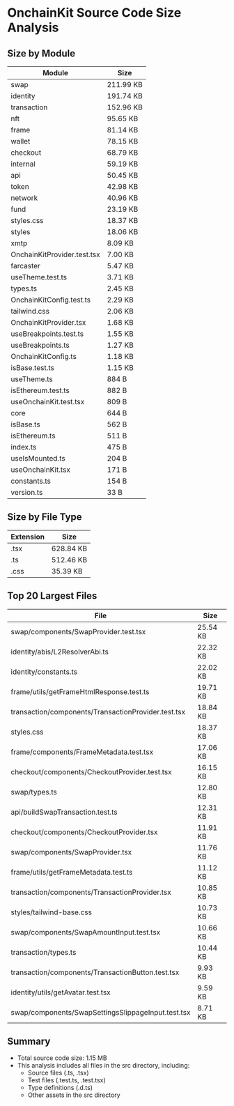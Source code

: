 # OnchainKit Source Code Size Analysis

## Size by Module

| Module | Size |
|--------|------|
| swap | 211.99 KB |
| identity | 191.74 KB |
| transaction | 152.96 KB |
| nft | 95.65 KB |
| frame | 81.14 KB |
| wallet | 78.15 KB |
| checkout | 68.79 KB |
| internal | 59.19 KB |
| api | 50.45 KB |
| token | 42.98 KB |
| network | 40.96 KB |
| fund | 23.19 KB |
| styles.css | 18.37 KB |
| styles | 18.06 KB |
| xmtp | 8.09 KB |
| OnchainKitProvider.test.tsx | 7.00 KB |
| farcaster | 5.47 KB |
| useTheme.test.ts | 3.71 KB |
| types.ts | 2.45 KB |
| OnchainKitConfig.test.ts | 2.29 KB |
| tailwind.css | 2.06 KB |
| OnchainKitProvider.tsx | 1.68 KB |
| useBreakpoints.test.ts | 1.55 KB |
| useBreakpoints.ts | 1.27 KB |
| OnchainKitConfig.ts | 1.18 KB |
| isBase.test.ts | 1.15 KB |
| useTheme.ts | 884 B |
| isEthereum.test.ts | 882 B |
| useOnchainKit.test.tsx | 809 B |
| core | 644 B |
| isBase.ts | 562 B |
| isEthereum.ts | 511 B |
| index.ts | 475 B |
| useIsMounted.ts | 204 B |
| useOnchainKit.tsx | 171 B |
| constants.ts | 154 B |
| version.ts | 33 B |

## Size by File Type

| Extension | Size |
|-----------|------|
| .tsx | 628.84 KB |
| .ts | 512.46 KB |
| .css | 35.39 KB |

## Top 20 Largest Files

| File | Size |
|------|------|
| swap/components/SwapProvider.test.tsx | 25.54 KB |
| identity/abis/L2ResolverAbi.ts | 22.32 KB |
| identity/constants.ts | 22.02 KB |
| frame/utils/getFrameHtmlResponse.test.ts | 19.71 KB |
| transaction/components/TransactionProvider.test.tsx | 18.84 KB |
| styles.css | 18.37 KB |
| frame/components/FrameMetadata.test.tsx | 17.06 KB |
| checkout/components/CheckoutProvider.test.tsx | 16.15 KB |
| swap/types.ts | 12.80 KB |
| api/buildSwapTransaction.test.ts | 12.31 KB |
| checkout/components/CheckoutProvider.tsx | 11.91 KB |
| swap/components/SwapProvider.tsx | 11.76 KB |
| frame/utils/getFrameMetadata.test.ts | 11.12 KB |
| transaction/components/TransactionProvider.tsx | 10.85 KB |
| styles/tailwind-base.css | 10.73 KB |
| swap/components/SwapAmountInput.test.tsx | 10.66 KB |
| transaction/types.ts | 10.44 KB |
| transaction/components/TransactionButton.test.tsx | 9.93 KB |
| identity/utils/getAvatar.test.tsx | 9.59 KB |
| swap/components/SwapSettingsSlippageInput.test.tsx | 8.71 KB |

## Summary

- Total source code size: 1.15 MB
- This analysis includes all files in the src directory, including:
  - Source files (.ts, .tsx)
  - Test files (.test.ts, .test.tsx)
  - Type definitions (.d.ts)
  - Other assets in the src directory
